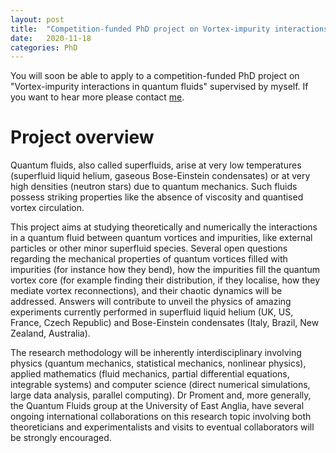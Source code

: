 ```yaml
---
layout: post
title:  "Competition-funded PhD project on Vortex-impurity interactions in quantum fluids"
date:   2020-11-18
categories: PhD
---
```


You will soon be able to apply to a competition-funded PhD project on "Vortex-impurity interactions in quantum fluids" supervised by myself.
If you want to hear more please contact [me](mailto:d.proment@uea.ac.uk).

# Project overview

Quantum fluids, also called superfluids, arise at very low temperatures (superfluid liquid helium, gaseous Bose-Einstein condensates) or at very high densities (neutron stars) due to quantum mechanics. Such fluids possess striking properties like the absence of viscosity and quantised vortex circulation. 

This project aims at studying theoretically and numerically the interactions in a quantum fluid between quantum vortices and impurities, like external particles or other minor superfluid species. Several open questions regarding the mechanical properties of quantum vortices filled with impurities (for instance how they bend), how the impurities fill the quantum vortex core (for example finding their distribution, if they localise, how they mediate vortex reconnections), and their chaotic dynamics will be addressed. Answers will contribute to unveil the physics of amazing experiments currently performed in superfluid liquid helium (UK, US, France, Czech Republic) and Bose-Einstein condensates (Italy, Brazil, New Zealand, Australia).

The research methodology will be inherently interdisciplinary involving physics (quantum mechanics, statistical mechanics, nonlinear physics), applied mathematics (fluid mechanics, partial differential equations, integrable systems) and computer science (direct numerical simulations, large data analysis, parallel computing). Dr Proment and, more generally, the Quantum Fluids group at the University of East Anglia, have several ongoing international collaborations on this research topic involving both theoreticians and experimentalists and visits to eventual collaborators will be strongly encouraged. 


